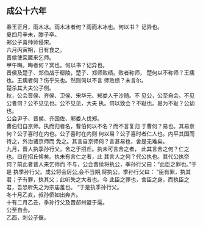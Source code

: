 ## 成公十六年

春王正月，雨木冰。雨木冰者何？雨而木冰也。何以书？
记异也。  
夏四月辛未，滕子卒。  
郑公子喜帅师侵宋。  
六月丙寅朔，日有食之。  
晋侯使栾黡来乞师。  
甲午晦。晦者何？冥也。何以书？记异也。  
晋侯及楚子、郑伯战于鄢陵，楚子、郑师败绩。败者称师，
楚何以不称师？王痍也。王痍者何？伤乎矢也。然则何以不言
师败绩？末言尔。  
楚杀其大夫公子侧。  
秋，公会晋侯、齐侯、卫侯、宋华元、邾娄人于沙随。不
见公，公至自会。不见公者何？公不见见也。公不见见，大夫
执。何以致会？不耻也。曷为不耻？公幼也。  
公会尹子、晋侯、齐国佐、邾娄人伐郑。  
曹伯归自京师。执而归者名，曹伯何以不名？而不言复归
于曹何？易也。其易奈何？公子喜时在内也。公子喜时在内则
何以易？公子喜时者仁人也。内平其国而待之，外治诸京师而
免之。其言自京师何？言甚易也，舍是无难矣。  
九月，晋人执季孙行父，舍之于招丘。执未可言舍之者，
此其言舍之何？仁之也。曰在招丘悕矣。执未有言仁之者，此
其言人之何？代公执也。其代公执奈何？前此者晋人来乞师而
不与，公会晋侯将执公，季孙行父曰：“此臣之罪也。”于是
执季孙行父。成公将会厉公,会不当期,将执公。季孙行父曰：
“臣有罪，执其君；子有罪，执其父；此听失之大者也。今
此臣之罪也，舍臣之身，而执臣之君，吾恐听失之为宗庙羞也。
“于是执季孙行父。  
冬十月乙亥，叔孙侨如出奔齐。  
十有二月乙丑，季孙行父及晋郤州盟于扈。  
公至自会。  
乙酉，刺公子偃。  

